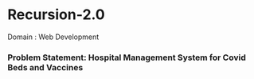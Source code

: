 # Recursion-2.0
Domain : Web Development

### Problem Statement: Hospital Management System for Covid Beds and Vaccines
